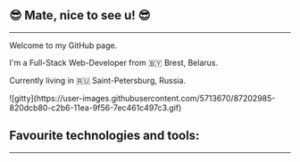 ## :sunglasses: Mate, nice to see u! :sunglasses: 
---
<p>Welcome to my GitHub page.</p>
<p>I'm a Full-Stack Web-Developer from 🇧🇾 Brest, Belarus.</p>
<p>Currently living in 🇷🇺 Saint-Petersburg, Russia.</p> 
![gitty](https://user-images.githubusercontent.com/5713670/87202985-820dcb80-c2b6-11ea-9f56-7ec461c497c3.gif)

## Favourite technologies and tools:
---
<!--
**mikeasta/mikeasta** is a ✨ _special_ ✨ repository because its `README.md` (this file) appears on your GitHub profile.
